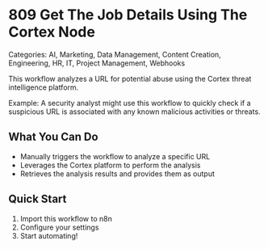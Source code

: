 # 809 Get The Job Details Using The Cortex Node

Categories: AI, Marketing, Data Management, Content Creation, Engineering, HR, IT, Project Management, Webhooks

This workflow analyzes a URL for potential abuse using the Cortex threat intelligence platform.

Example: A security analyst might use this workflow to quickly check if a suspicious URL is associated with any known malicious activities or threats.

## What You Can Do
- Manually triggers the workflow to analyze a specific URL
- Leverages the Cortex platform to perform the analysis
- Retrieves the analysis results and provides them as output

## Quick Start
1. Import this workflow to n8n
2. Configure your settings
3. Start automating!


